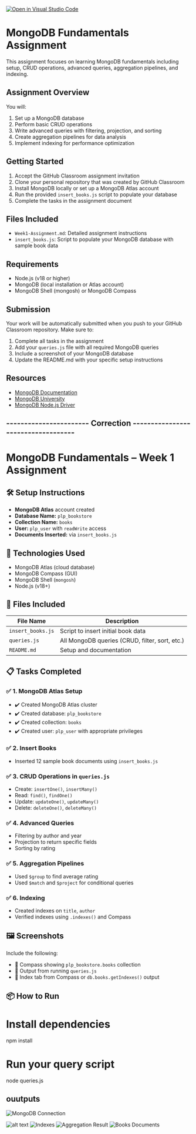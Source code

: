[![Open in Visual Studio Code](https://classroom.github.com/assets/open-in-vscode-2e0aaae1b6195c2367325f4f02e2d04e9abb55f0b24a779b69b11b9e10269abc.svg)](https://classroom.github.com/online_ide?assignment_repo_id=19690016&assignment_repo_type=AssignmentRepo)
# MongoDB Fundamentals Assignment

This assignment focuses on learning MongoDB fundamentals including setup, CRUD operations, advanced queries, aggregation pipelines, and indexing.

## Assignment Overview

You will:
1. Set up a MongoDB database
2. Perform basic CRUD operations
3. Write advanced queries with filtering, projection, and sorting
4. Create aggregation pipelines for data analysis
5. Implement indexing for performance optimization

## Getting Started

1. Accept the GitHub Classroom assignment invitation
2. Clone your personal repository that was created by GitHub Classroom
3. Install MongoDB locally or set up a MongoDB Atlas account
4. Run the provided `insert_books.js` script to populate your database
5. Complete the tasks in the assignment document

## Files Included

- `Week1-Assignment.md`: Detailed assignment instructions
- `insert_books.js`: Script to populate your MongoDB database with sample book data

## Requirements

- Node.js (v18 or higher)
- MongoDB (local installation or Atlas account)
- MongoDB Shell (mongosh) or MongoDB Compass

## Submission

Your work will be automatically submitted when you push to your GitHub Classroom repository. Make sure to:

1. Complete all tasks in the assignment
2. Add your `queries.js` file with all required MongoDB queries
3. Include a screenshot of your MongoDB database
4. Update the README.md with your specific setup instructions

## Resources

- [MongoDB Documentation](https://docs.mongodb.com/)
- [MongoDB University](https://university.mongodb.com/)
- [MongoDB Node.js Driver](https://mongodb.github.io/node-mongodb-native/) 


## ----------------------- Correction -----------------------------------

# MongoDB Fundamentals – Week 1 Assignment

## 🛠️ Setup Instructions

- **MongoDB Atlas** account created
- **Database Name:** `plp_bookstore`
- **Collection Name:** `books`
- **User:** `plp_user` with `readWrite` access
- **Documents Inserted:** via `insert_books.js`

## 🔧 Technologies Used

- MongoDB Atlas (cloud database)
- MongoDB Compass (GUI)
- MongoDB Shell (`mongosh`)
- Node.js (v18+)

## 📂 Files Included

| File Name         | Description                                 |
|------------------|---------------------------------------------|
| `insert_books.js` | Script to insert initial book data         |
| `queries.js`      | All MongoDB queries (CRUD, filter, sort, etc.) |
| `README.md`       | Setup and documentation                    |

## 📋 Tasks Completed

### ✅ 1. MongoDB Atlas Setup
- ✔️ Created MongoDB Atlas cluster
- ✔️ Created database: `plp_bookstore`
- ✔️ Created collection: `books`
- ✔️ Created user: `plp_user` with appropriate privileges

### ✅ 2. Insert Books
- Inserted 12 sample book documents using `insert_books.js`

### ✅ 3. CRUD Operations in `queries.js`
- Create: `insertOne()`, `insertMany()`
- Read: `find()`, `findOne()`
- Update: `updateOne()`, `updateMany()`
- Delete: `deleteOne()`, `deleteMany()`

### ✅ 4. Advanced Queries
- Filtering by author and year
- Projection to return specific fields
- Sorting by rating

### ✅ 5. Aggregation Pipelines
- Used `$group` to find average rating
- Used `$match` and `$project` for conditional queries

### ✅ 6. Indexing
- Created indexes on `title`, `author`
- Verified indexes using `.indexes()` and Compass

## 🖼️ Screenshots

Include the following:
- 📸 Compass showing `plp_bookstore.books` collection
- 📸 Output from running `queries.js`
- 📸 Index tab from Compass or `db.books.getIndexes()` output

## 📦 How to Run

# Install dependencies
npm install

# Run your query script
node queries.js

## ouutputs 
![MongoDB Connection](screenshots/connection.png)

![alt text](screenshots/find.png)
![Indexes](screenshots/indexes.png)
![Aggregation Result](screenshots/aggregation.png)
![Books Documents](screenshots/booklist.png)
